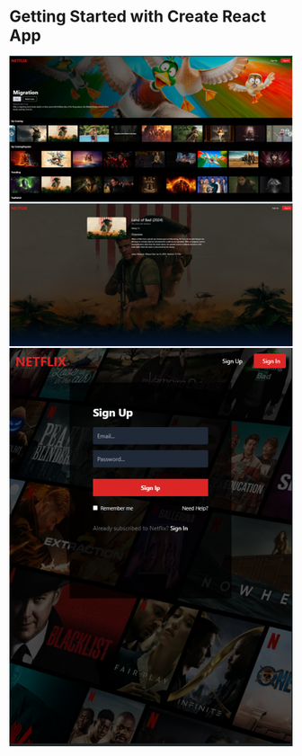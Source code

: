 # Getting Started with Create React App

![alt text](https://github.com/khalidnbg/netflix-clone/blob/main/3.PNG?raw=true)
![alt text](https://github.com/khalidnbg/netflix-clone/blob/main/3-a.PNG?raw=true)
![alt text](https://github.com/khalidnbg/netflix-clone/blob/main/3-b.PNG?raw=true)
